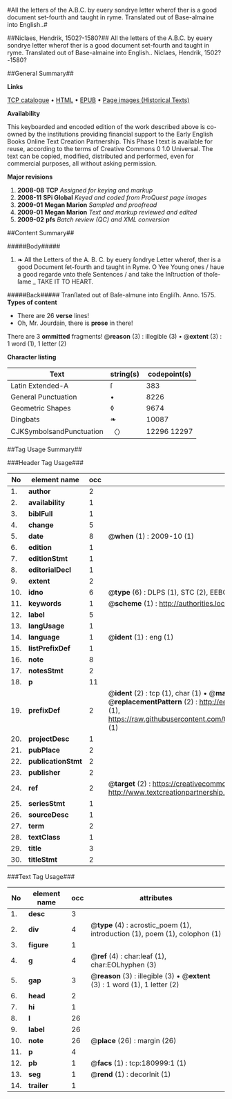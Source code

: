 #All the letters of the A.B.C. by euery sondrye letter wherof ther is a good document set-fourth and taught in ryme. Translated out of Base-almaine into English..#

##Niclaes, Hendrik, 1502?-1580?##
All the letters of the A.B.C. by euery sondrye letter wherof ther is a good document set-fourth and taught in ryme. Translated out of Base-almaine into English..
Niclaes, Hendrik, 1502?-1580?

##General Summary##

**Links**

[TCP catalogue](http://www.ota.ox.ac.uk/tcp/)  • 
[HTML](http://tei.it.ox.ac.uk/tcp/Texts-HTML/free/B00/B00461.html)  • 
[EPUB](http://tei.it.ox.ac.uk/tcp/Texts-EPUB/free/B00/B00461.epub) • 
[Page images (Historical Texts)](https://data.historicaltexts.jisc.ac.uk/view?pubId=eebo-56572899e&pageId=eebo-56572899e-180999-1)

**Availability**

This keyboarded and encoded edition of the
	       work described above is co-owned by the institutions
	       providing financial support to the Early English Books
	       Online Text Creation Partnership. This Phase I text is
	       available for reuse, according to the terms of Creative
	       Commons 0 1.0 Universal. The text can be copied,
	       modified, distributed and performed, even for
	       commercial purposes, all without asking permission.

**Major revisions**

1. __2008-08__ __TCP__ *Assigned for keying and markup*
1. __2008-11__ __SPi Global__ *Keyed and coded from ProQuest page images*
1. __2009-01__ __Megan Marion__ *Sampled and proofread*
1. __2009-01__ __Megan Marion__ *Text and markup reviewed and edited*
1. __2009-02__ __pfs__ *Batch review (QC) and XML conversion*

##Content Summary##

#####Body#####

1. ❧ All the Letters of the A. B. C. by euery ſondrye Letter wherof, ther is a good Document ſet-fourth and taught in Ryme.
O Yee Young ones / haue a good regarde vnto theſe Sentences / and take the Inſtruction of thoſe-ſame
    _ TAKE IT TO HEART.

#####Back#####
Tranſlated out of Baſe-almune into Engliſh. Anno. 1575.
**Types of content**

  * There are 26 **verse** lines!
  * Oh, Mr. Jourdain, there is **prose** in there!

There are 3 **ommitted** fragments! 
 @__reason__ (3) : illegible (3)  •  @__extent__ (3) : 1 word (1), 1 letter (2)

**Character listing**


|Text|string(s)|codepoint(s)|
|---|---|---|
|Latin Extended-A|ſ|383|
|General Punctuation|•|8226|
|Geometric Shapes|◊|9674|
|Dingbats|❧|10087|
|CJKSymbolsandPunctuation|〈〉|12296 12297|

##Tag Usage Summary##

###Header Tag Usage###

|No|element name|occ|attributes|
|---|---|---|---|
|1.|__author__|2||
|2.|__availability__|1||
|3.|__biblFull__|1||
|4.|__change__|5||
|5.|__date__|8| @__when__ (1) : 2009-10 (1)|
|6.|__edition__|1||
|7.|__editionStmt__|1||
|8.|__editorialDecl__|1||
|9.|__extent__|2||
|10.|__idno__|6| @__type__ (6) : DLPS (1), STC (2), EEBO-CITATION (1), OCLC (1), VID (1)|
|11.|__keywords__|1| @__scheme__ (1) : http://authorities.loc.gov/ (1)|
|12.|__label__|5||
|13.|__langUsage__|1||
|14.|__language__|1| @__ident__ (1) : eng (1)|
|15.|__listPrefixDef__|1||
|16.|__note__|8||
|17.|__notesStmt__|2||
|18.|__p__|11||
|19.|__prefixDef__|2| @__ident__ (2) : tcp (1), char (1)  •  @__matchPattern__ (2) : ([0-9\-]+):([0-9IVX]+) (1), (.+) (1)  •  @__replacementPattern__ (2) : http://eebo.chadwyck.com/downloadtiff?vid=$1&page=$2 (1), https://raw.githubusercontent.com/textcreationpartnership/Texts/master/tcpchars.xml#$1 (1)|
|20.|__projectDesc__|1||
|21.|__pubPlace__|2||
|22.|__publicationStmt__|2||
|23.|__publisher__|2||
|24.|__ref__|2| @__target__ (2) : https://creativecommons.org/publicdomain/zero/1.0/ (1), http://www.textcreationpartnership.org/docs/. (1)|
|25.|__seriesStmt__|1||
|26.|__sourceDesc__|1||
|27.|__term__|2||
|28.|__textClass__|1||
|29.|__title__|3||
|30.|__titleStmt__|2||


###Text Tag Usage###

|No|element name|occ|attributes|
|---|---|---|---|
|1.|__desc__|3||
|2.|__div__|4| @__type__ (4) : acrostic_poem (1), introduction (1), poem (1), colophon (1)|
|3.|__figure__|1||
|4.|__g__|4| @__ref__ (4) : char:leaf (1), char:EOLhyphen (3)|
|5.|__gap__|3| @__reason__ (3) : illegible (3)  •  @__extent__ (3) : 1 word (1), 1 letter (2)|
|6.|__head__|2||
|7.|__hi__|1||
|8.|__l__|26||
|9.|__label__|26||
|10.|__note__|26| @__place__ (26) : margin (26)|
|11.|__p__|4||
|12.|__pb__|1| @__facs__ (1) : tcp:180999:1 (1)|
|13.|__seg__|1| @__rend__ (1) : decorInit (1)|
|14.|__trailer__|1||
